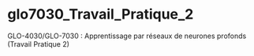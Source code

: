 # glo7030_Travail_Pratique_2
GLO-4030/GLO-7030 : Apprentissage par réseaux de neurones profonds (Travail Pratique 2)
